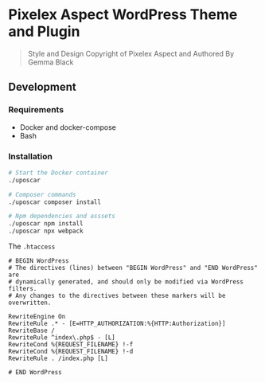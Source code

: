 # Pixelex Aspect WordPress Theme and Plugin

> Style and Design Copyright of Pixelex Aspect and Authored By Gemma Black

## Development

### Requirements

- Docker and docker-compose
- Bash

### Installation

```bash
# Start the Docker container
./uposcar

# Composer commands
./uposcar composer install

# Npm dependencies and asssets
./uposcar npm install
./uposcar npx webpack
```

The `.htaccess`

```.htaccess
# BEGIN WordPress
# The directives (lines) between "BEGIN WordPress" and "END WordPress" are
# dynamically generated, and should only be modified via WordPress filters.
# Any changes to the directives between these markers will be overwritten.

RewriteEngine On
RewriteRule .* - [E=HTTP_AUTHORIZATION:%{HTTP:Authorization}]
RewriteBase /
RewriteRule ^index\.php$ - [L]
RewriteCond %{REQUEST_FILENAME} !-f
RewriteCond %{REQUEST_FILENAME} !-d
RewriteRule . /index.php [L]

# END WordPress
```
